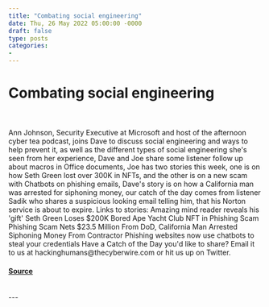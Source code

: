```yaml
---
title: "Combating social engineering"
date: Thu, 26 May 2022 05:00:00 -0000
draft: false
type: posts
categories: 
- 
---
```

# Combating social engineering

<br/>

<br/>
Ann Johnson, Security Executive at Microsoft and host of the afternoon cyber tea podcast, joins Dave to discuss social engineering and ways to help prevent it, as well as the different types of social engineering she's seen from her experience, Dave and Joe share some listener follow up about macros in Office documents, Joe has two stories this week, one is on how Seth Green lost over 300K in NFTs, and the other is on a new scam with Chatbots on phishing emails, Dave's story is on how a California man was arrested for siphoning money, our catch of the day comes from listener Sadik who shares a suspicious looking email telling him, that his Norton service is about to expire. Links to stories: Amazing mind reader reveals his 'gift' Seth Green Loses $200K Bored Ape Yacht Club NFT in Phishing Scam Phishing Scam Nets $23.5 Million From DoD, California Man Arrested Siphoning Money From Contractor Phishing websites now use chatbots to steal your credentials Have a Catch of the Day you'd like to share? Email it to us at hackinghumans@thecyberwire.com or hit us up on Twitter.

#### [Source](https://thecyberwire.com/podcasts/hacking-humans/197/notes)

<br/>
---
